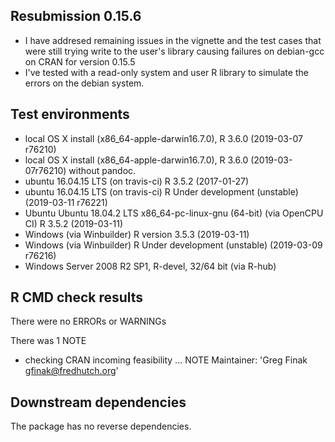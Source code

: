 ## Resubmission 0.15.6
* I have addresed remaining issues in the vignette and the test cases that were still trying write to the user's library causing failures on debian-gcc on CRAN for version 0.15.5
* I've tested with a read-only system and user R library to simulate the errors on the debian system.

## Test environments
* local OS X install (x86_64-apple-darwin16.7.0), R 3.6.0  (2019-03-07 r76210)
* local OS X install (x86_64-apple-darwin16.7.0), R 3.6.0  (2019-03-07r76210) without pandoc.
* ubuntu  16.04.15 LTS (on travis-ci) R 3.5.2 (2017-01-27)
* ubuntu  16.04.15 LTS (on travis-ci) R Under development (unstable) (2019-03-11 r76221)
* Ubuntu Ubuntu 18.04.2 LTS x86_64-pc-linux-gnu (64-bit) (via OpenCPU CI) R 3.5.2  (2019-03-11) 
* Windows (via Winbuilder) R version 3.5.3 (2019-03-11) 
* Windows (via Winbuilder) R Under development (unstable) (2019-03-09 r76216)
* Windows Server 2008 R2 SP1, R-devel, 32/64 bit (via R-hub)


## R CMD check results

There were no ERRORs or WARNINGs 

There was 1 NOTE

* checking CRAN incoming feasibility ... NOTE
Maintainer: 'Greg Finak <gfinak@fredhutch.org>'

## Downstream dependencies

The package has no reverse dependencies.
